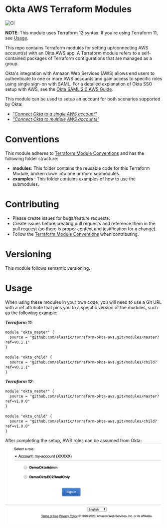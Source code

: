 # Okta AWS Terraform Modules

![CI](https://github.com/elastic/terraform-okta-aws/workflows/CI/badge.svg)

**NOTE**: This module uses Terraform 12 syntax. If you're using Terraform 11, see [Usage](#usage).

This repo contains Terraform modules for setting up/connecting AWS account(s) with an Okta AWS app. A Terraform module refers to a self-contained packages of Terraform configurations that are managed as a group. 

Okta's integration with Amazon Web Services (AWS) allows end users to authenticate to one or more AWS accounts and gain access to specific roles using single sign-on with SAML. 
For a detailed explanation of Okta SSO setup with AWS, see the [Okta SAML 2.0 AWS Guide](https://saml-doc.okta.com/SAML_Docs/How-to-Configure-SAML-2.0-for-Amazon-Web-Service).

This module can be used to setup an account for both scenarios supported by Okta:
* [*"Connect Okta to a single AWS account"*](https://saml-doc.okta.com/SAML_Docs/How-to-Configure-SAML-2.0-for-Amazon-Web-Service#scenarioA)
* [*"Connect Okta to multiple AWS accounts"*](https://saml-doc.okta.com/SAML_Docs/How-to-Configure-SAML-2.0-for-Amazon-Web-Service#scenarioB)

# Conventions
This module adheres to [Terraform Module Conventions](https://www.terraform.io/docs/modules/index.html) and has the following folder structure:

* **modules**: This folder contains the reusable code for this Terraform Module, broken down into one or more submodules.
* **examples** : This folder contains examples of how to use the submodules.

# Contributing

* Please create issues for bugs/feature requests.
* Create issues before creating pull requests and reference them in the pull request (so there is proper context and justification for a change).
* Follow the [Terraform Module Conventions](https://www.terraform.io/docs/modules/index.html) when contributing.

# Versioning

This module follows semantic versioning. 

# Usage

When using these modules in your own code, you will need to use a Git URL with a ref attribute that pins you to a specific 
version of the modules, such as the following example:


***Terraform 11***:
```hcl-terraform
module "okta_master" {
  source = "github.com/elastic/terraform-okta-aws.git/modules/master?ref=v0.1.1"  
}

module "okta_child" {
  source = "github.com/elastic/terraform-okta-aws.git/modules/child?ref=v0.1.1"  
}
```

***Terraform 12***:
```hcl-terraform
module "okta_master" {
  source = "github.com/elastic/terraform-okta-aws.git/modules/master?ref=v1.0.0"  
}

module "okta_child" {
  source = "github.com/elastic/terraform-okta-aws.git/modules/child?ref=v1.0.0"  
}
```


After completing the setup, AWS roles can be assumed from Okta:
<img width="500px" src="img/aws_login.png"/>
